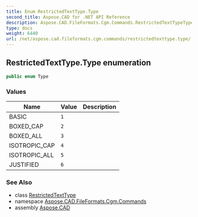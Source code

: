 ```yaml
---
title: Enum RestrictedTextType.Type
second_title: Aspose.CAD for .NET API Reference
description: Aspose.CAD.FileFormats.Cgm.Commands.RestrictedTextTypeType enum. 
type: docs
weight: 6440
url: /net/aspose.cad.fileformats.cgm.commands/restrictedtexttype.type/
---
```

## RestrictedTextType.Type enumeration

```csharp
public enum Type
```

### Values

| Name | Value | Description |
| --- | --- | --- |
| BASIC | `1` |  |
| BOXED_CAP | `2` |  |
| BOXED_ALL | `3` |  |
| ISOTROPIC_CAP | `4` |  |
| ISOTROPIC_ALL | `5` |  |
| JUSTIFIED | `6` |  |

### See Also

* class [RestrictedTextType](../restrictedtexttype/)
* namespace [Aspose.CAD.FileFormats.Cgm.Commands](../../aspose.cad.fileformats.cgm.commands/)
* assembly [Aspose.CAD](../../)


